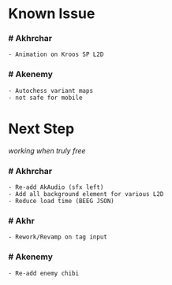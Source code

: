 # Known Issue
### # Akhrchar
    - Animation on Kroos SP L2D
### # Akenemy
    - Autochess variant maps
    - not safe for mobile

# Next Step
*working when truly free*
### # Akhrchar
    - Re-add AkAudio (sfx left)
    - Add all background element for various L2D
    - Reduce load time (BEEG JSON)
### # Akhr
    - Rework/Revamp on tag input
### # Akenemy
    - Re-add enemy chibi